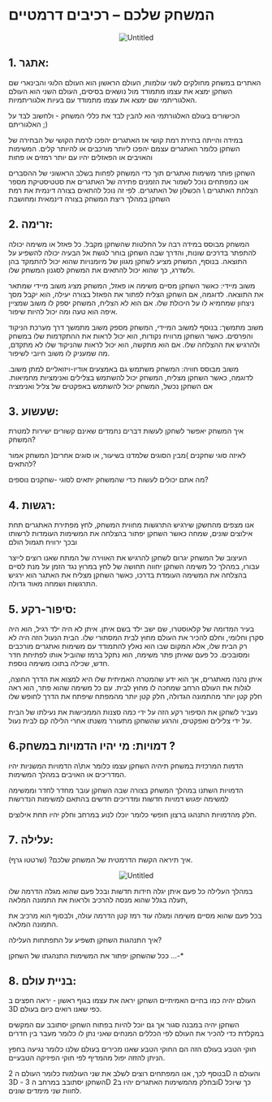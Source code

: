 # המשחק שלכם – רכיבים דרמטיים
<p align="center">
<img src="https://i.ibb.co/C5dDNnv/Untitled.png" alt="Untitled" border="0">
</p>


## 1. אתגר:

האתרים במשחק מחולקים לשני עולמות, העולם הראשון הוא העולם הלוגי והבינארי שם השחקן ימצא את עצמו מתמודד מול נושאים בסיסים,
העולם השני הוא העולם האלגוריתמי שם ימצא את עצמו מתמודד עם בעיות אלגוריתמיות.

הכישורים בעולם האלגורתמי הוא להבין לבד את כללי המשחק - ולחשוב לבד על האלגוריתם ;) 

במידה והייתה בחירת רמת קושי אז האתגרים יהפכו לרמת הקושי של הבחירה של השחקן כלומר האתגרים עצמם יהפכו ליותר מורכבים או להיותר קלים. המשימות והאויבים או הפאזלים יהיו עם יותר רמזים או פחות

השחקן פותר משימות ואתגרים תוך כדי המשחק לפחות בשלב הראשוני של ההסברים אנו כמפתחים נוכל לשמור את הזמנים פתירה של האתגרים את סטטיסטיקת מספר  הצלחת האתגרים \ הכשלון של האתגרים.
לפי זה נוכל להתאים בצורה דינמית את רמת השחקן במהלך ריצת המשחק בצורה דינמאית ומחושבת

## 2. זרימה:

המשחק מבוסס במידה רבה על החלטות שהשחקן מקבל. כל פאזל או משימה יכולה להתפתר בדרכים שונות, והדרך שבה השחקן בוחר לגשת אל הבעיה יכולה להשפיע על התוצאה. בנוסף, המשחק מציע לשחקן מגוון של מיומנויות שהוא יכול להתמקד בהן ולשדרג, כך שהוא יכול להתאים את המשחק לסגנון המשחק שלו.

משוב מיידי: כאשר השחקן מסיים משימה או פאזל, המשחק מציג משוב מיידי שמתאר את התוצאה. לדוגמה, אם השחקן הצליח לפתור את הפאזל בצורה יעילה, הוא יקבל מסך ניצחון שמחמיא לו על היכולת שלו. אם הוא לא הצליח, המשחק יספק לו משוב שמציין איפה הוא טעה ומה יכול להיות שיפור.

משוב מתמשך: בנוסף למשוב המיידי, המשחק מספק משוב מתמשך דרך מערכת הניקוד והפרסים. כאשר השחקן מרוויח נקודות, הוא יכול לראות את ההתקדמות שלו במשחק ולהרגיש את ההצלחה שלו. אם הוא מתקשה, הוא יכול לראות שהניקוד שלו לא מתקדם, מה שמעניק לו משוב חיובי לשיפור.

משוב מבוסס חוויה: המשחק משתמש גם באמצעים אודיו-ויזואליים למתן משוב. לדוגמה, כאשר השחקן מצליח, המשחק יכול להשתמש בצלילים ואנימציות מחמיאות. אם השחקן נכשל, המשחק יכול להשתמש באפקטים של צליל ואנימציה

## 3. שעשוע:

איך המשחק יאפשר לשחקן לעשות דברים נחמדים שאינם קשורים ישירות למטרת המשחק?

לאיזה סוגי שחקנים )מבין הסוגים שלמדנו בשיעור, או סוגים אחרים( המשחק אמור להתאים?

מה אתם יכולים לעשות כדי שהמשחק יתאים לסוגי -שחקנים נוספים?

## 4. רגשות:

אנו מצפים מהחשקן שירגיש התרגשות מחווית המשחק, לחץ מפתירת האתגרים תחת אילוצים שונים, שמחה כאשר השחקן יפתור בהצלחה את המשימות העומדות לרשותו 
ובכך ירוויח תגמול הולם

העיצוב של המשחק יגרום לשחקן להרגיש את האווירה של המתח שאנו רוצים לייצר עבורו, במהלך כל משימה השחקן יחווה תחושה של לחץ במרוץ נגד הזמן על מנת לסיים בהצלחה את המשימה העומדת בדרכו, כאשר השחקן מצליח את האתגר הוא ירגיש התרגשות ושמחה מאוד גדולה.

## 5. סיפור-רקע:

בעיר המדומה של קלאוסטרו, שם ישב ילד בשם איתן. איתן לא היה ילד רגיל, הוא היה סקרן וחלומי, וחלם להכיר את העולם מחוץ לבית המסתורי שלו. הבית הנעול הזה היה לא רק הבית שלו, אלא המקום שבו הוא נאלץ להתמודד עם משימות ואתגרים מורכבים ומסובכים. כל פעם שאיתן פתר משימה, הוא נתקל ברמז שהוביל אותו לפתיחת חדר חדש, שכילה בתוכו משימה נוספת.

איתן נהנה מאתגרים, אך הוא ידע שהמטרה האמיתית שלו היא למצוא את הדרך החוצה, לגלות את העולם הרחב שמחכה לו מחוץ לבית. עם כל משימה שהוא פתר, הוא ראה חלק קטן יותר מהתמונה הגדולה, חלק קטן יותר מהמפתח שיפתח את הדרך לחופש שלו

נעביר לשחקן את הסיפור רקע הזה על ידי כמה סצנות הממכישות את נעילתו של הבית על ידי צלילים ואפקטים, והרגע שהשחקן מתעורר משנתו אחרי הלילה קם לבית נעול.

## 6.דמויות: מי יהיו הדמויות במשחק ?

הדמות המרכזית במשחק תיהיה השחקן עצמו כלומר את\ה הדמויות המשניות יהיו המדריכים או האויבים במהלך המשימות.

הדמויות השתנו במהלך המשחק בצורה שבה השחקן עובר מחדר לחדר וממשימה למשימה יפגוש דמויות חדשות ומדריכים חדשים בהתאם למשימות הנדרשות

חלק מהדמויות התנהגו ברצון חופשי כלומר יוכלו לנוע במרחב וחלק יהיו תחת אילוצים.

## 7. עלילה:

איך תיראה הקשת הדרמטית של המשחק שלכם? (שרטטו גרף).
<p align="center">
<img src="https://i.ibb.co/2tZjLsv/Untitled.png" alt="Untitled" border="0">
</p>

במהלך העלילה כל פעם איתן יגלה חידות חדשות ובכל פעם שהוא מגלה הדרמה שלו תעלה בגלל שהוא מנסה להרכיב ולראות את התמונה המלאה,

בכל פעם שהוא מסיים משימה ומגלה עוד רמז קטן הדרמה עולה, ולבסוף הוא מרכיב את התמונה המלאה.

איך התנהגות השחקן תשפיע על התפתחות העלילה?

ככל שהשחקן יפתור את המשימות התנהגתו של השחקן ...-* 

## 8. בניית עולם:

העולם יהיה כמו בחיים האמיתיים השחקן יראה את עצמו בגוף ראשון - יראה חפצים ב 3D כפי שאנו רואים כיום בעולם. 

השחקן יהיה במבנה סגור אך גם יוכל להיות בפתוח השחקן יסתובב עם המקשים במקלדת כדי להכיר את העולם לפי הכללים המנחים שאני נתן לו כלומר מעבר בין חדרים  

חוקי הטבע בעולם הזה הם החוקי הטבע שאנו מכירים בעולם שלנו כלומר נגיעה בחפץ הניתן להזזה יפול מהמדיף לפי חוקי הפיזיקה הטבעיים.

בנוסף לכך, אנו המפתחים רוצים לשלב את שני העולמות כלומר העולם ה 2D והעולם ה 3D - השחקן יסתובב במרחב ה 3D ובחלק מהמשימות האתגרים יהיו ב2D כך שיוכל לחוות שני מימדים שונים.

